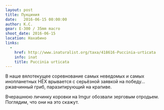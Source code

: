 ```yaml
---
layout: post
title: Пукциния
date:   2016-06-15 00:00:00
author: К.С.
gear: E-300 / 35mm macro
shoot_date: 2016-06-15
location: Нахабино
links:
  -
    href: http://www.inaturalist.org/taxa/418616-Puccinia-urticata
    info: inat
    title: Puccinia urticata
---
```


В наше вялотекущее соревнование самых неведомых и самых инопланетных НЁХ врывается с серьёзной заявкой на победу... ржавчинный гриб, паразитирующий на крапиве.

Вчерашнюю личинку коровки на Imgur обозвали зерговым отродьем. Поглядим, что они на это скажут.
